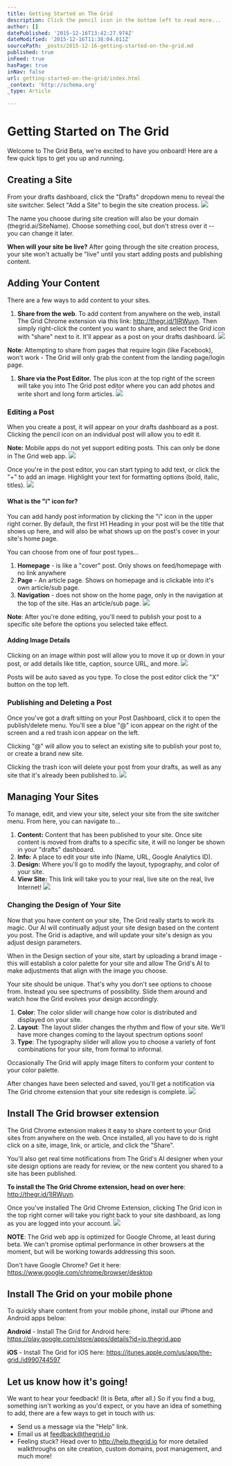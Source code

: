 ```yaml
---
title: Getting Started on The Grid
description: Click the pencil icon in the bottom left to read more...
author: []
datePublished: '2015-12-16T13:42:27.974Z'
dateModified: '2015-12-16T11:38:04.011Z'
sourcePath: _posts/2015-12-16-getting-started-on-the-grid.md
published: true
inFeed: true
hasPage: true
inNav: false
url: getting-started-on-the-grid/index.html
_context: 'http://schema.org'
_type: Article

---
```

# Getting Started on The Grid

Welcome to The Grid Beta, we're excited to have you onboard! Here are a few quick tips to get you up and running. 

## Creating a Site

From your drafts dashboard, click the "Drafts" dropdown menu to reveal the site switcher. Select "Add a Site" to begin the site creation process.
![](https://d33v4339jhl8k0.cloudfront.net/docs/assets/54dd53ebe4b086c0c0966e7a/images/5616ac809033602f2d9baebd/file-t8c0VXJ6mq.gif)

The name you choose during site creation will also be your domain (thegrid.ai/SiteName). Choose something cool, but don't stress over it -- you can change it later.

**When will your site be live?** After going through the site creation process, your site won't actually be "live" until you start adding posts and publishing content. 

## Adding Your Content

There are a few ways to add content to your sites.

1. **Share from the web**. To add content from anywhere on the web, install The Grid Chrome extension via this link: http://thegr.id/1IRWuyn. Then simply right-click the content you want to share, and select the Grid icon with "share" next to it. It'll appear as a post on your drafts dashboard.
![](https://d33v4339jhl8k0.cloudfront.net/docs/assets/54dd53ebe4b086c0c0966e7a/images/5616ace29033602f2d9baec3/file-B9ogQ0DNxU.gif)

**Note**: Attempting to share from pages that require login (like Facebook), won't work - The Grid will only grab the content from the landing page/login page.

1. **Share via the Post Editor.** The plus icon at the top right of the screen will take you into The Grid post editor where you can add photos and write short and long form articles.
![](https://d33v4339jhl8k0.cloudfront.net/docs/assets/54dd53ebe4b086c0c0966e7a/images/5616ad359033602f2d9baec5/file-mCAgjRD5iA.gif)

### Editing a Post

When you create a post, it will appear on your drafts dashboard as a post. Clicking the pencil icon on an individual post will allow you to edit it. 

**Note:** Mobile apps do not yet support editing posts. This can only be done in The Grid web app.
![](https://d33v4339jhl8k0.cloudfront.net/docs/assets/54dd53ebe4b086c0c0966e7a/images/5616ada5c6979115d6ba7217/file-6p3VpVMHQE.gif)

Once you're in the post editor, you can start typing to add text, or click the "+" to add an image. Highlight your text for formatting options (bold, italic, titles).
![](https://d33v4339jhl8k0.cloudfront.net/docs/assets/54dd53ebe4b086c0c0966e7a/images/5616adbbc6979115d6ba7218/file-FQzq15gRwO.gif)

#### What is the "i" icon for?

You can add handy post information by clicking the "i" icon in the upper right corner. By default, the first H1 Heading in your post will be the title that shows up here, and will also be what shows up on the post's cover in your site's home page. 

You can choose from one of four post types...

1. **Homepage** - is like a "cover" post. Only shows on feed/homepage with no link anywhere
2. **Page** - An article page. Shows on homepage and is clickable into it's own article/sub page.
3. **Navigation** - does not show on the home page, only in the navigation at the top of the site. Has an article/sub page.
![](http://d33v4339jhl8k0.cloudfront.net/docs/assets/54dd53ebe4b086c0c0966e7a/images/564f1f8990336053e408b66d/file-kWVt74LC9B.gif)

**Note**: After you're done editing, you'll need to publish your post to a specific site before the options you selected take effect.

#### Adding Image Details

Clicking on an image within post will allow you to move it up or down in your post, or add details like title, caption, source URL, and more.
![](https://d33v4339jhl8k0.cloudfront.net/docs/assets/54dd53ebe4b086c0c0966e7a/images/5616adf5c6979115d6ba721d/file-98tflbKdDO.gif)

Posts will be auto saved as you type. To close the post editor click the "X" button on the top left.

### Publishing and Deleting a Post

Once you've got a draft sitting on your Post Dashboard, click it to open the publish/delete menu. You'll see a blue "@" icon appear on the right of the screen and a red trash icon appear on the left.

Clicking "@" will allow you to select an existing site to publish your post to, or create a brand new site. 

Clicking the trash icon will delete your post from your drafts, as well as any site that it's already been published to.
![](https://d33v4339jhl8k0.cloudfront.net/docs/assets/54dd53ebe4b086c0c0966e7a/images/5616af689033602f2d9baee6/file-Y0Br9u0Ni6.gif)

## Managing Your Sites

To manage, edit, and view your site, select your site from the site switcher menu. From here, you can navigate to...

1. **Content:** Content that has been published to your site. Once site content is moved from drafts to a specific site, it will no longer be shown in your "drafts" dashboard.
2. **Info:** A place to edit your site info (Name, URL, Google Analytics ID).
3. **Design:** Where you'll go to modify the layout, typography, and color of your site. 
4. **View Site:** This link will take you to your real, live site on the real, live Internet!
![](https://d33v4339jhl8k0.cloudfront.net/docs/assets/54dd53ebe4b086c0c0966e7a/images/5616afc3c6979115d6ba7237/file-pbVlV09APH.gif)

### Changing the Design of Your Site

Now that you have content on your site, The Grid really starts to work its magic. Our AI will continually adjust your site design based on the content you post. The Grid is adaptive, and will update your site's design as you adjust design parameters. 

When in the Design section of your site, start by uploading a brand image - this will establish a color palette for your site and allow The Grid's AI to make adjustments that align with the image you choose. 

Your site should be unique. That's why you don't see options to choose from. Instead you see spectrums of possibility. Slide them around and watch how the Grid evolves your design accordingly.

1. **Color**: The color slider will change how color is distributed and displayed on your site.
2. **Layout**: The layout slider changes the rhythm and flow of your site. We'll have more changes coming to the layout spectrum options soon!
3. **Type**: The typography slider will allow you to choose a variety of font combinations for your site, from formal to informal.

Occasionally The Grid will apply image filters to conform your content to your color palette.

After changes have been selected and saved, you'll get a notification via The Grid chrome extension that your site redesign is complete.
![](https://d33v4339jhl8k0.cloudfront.net/docs/assets/54dd53ebe4b086c0c0966e7a/images/5616afe9c6979115d6ba723b/file-g2L5ZjQ5LU.gif)

## Install The Grid browser extension

The Grid Chrome extension makes it easy to share content to your Grid sites from anywhere on the web. Once installed, all you have to do is right click on a site, image, link, or article, and click the "Share". 

You'll also get real time notifications from The Grid's AI designer when your site design options are ready for review, or the new content you shared to a site has been published.

**To install the The Grid Chrome extension, head on over here**: http://thegr.id/1IRWuyn.

Once you've installed The Grid Chrome Extension, clicking The Grid icon in the top right corner will take you right back to your site dashboard, as long as you are logged into your account.
![](https://d33v4339jhl8k0.cloudfront.net/docs/assets/54dd53ebe4b086c0c0966e7a/images/561671909033600ce5c51f6c/file-Obcq852pFY.gif)

**NOTE**: The Grid web app is optimized for Google Chrome, at least during beta. We can't promise optimal performance in other browsers at the moment, but will be working towards addressing this soon.

Don't have Google Chrome? Get it here: https://www.google.com/chrome/browser/desktop

## Install The Grid on your mobile phone

To quickly share content from your mobile phone, install our iPhone and Android apps below:

**Android** - Install The Grid for Android here: https://play.google.com/store/apps/details?id=io.thegrid.app

**iOS** - Install The Grid for iOS here: https://itunes.apple.com/us/app/the-grid./id990744597

## Let us know how it's going!

We want to hear your feedback! (It is Beta, after all.) So if you find a bug, something isn't working as you'd expect, or you have an idea of something to add, there are a few ways to get in touch with us: 

* Send us a message via the "Help" link.
* Email us at feedback@thegrid.io
* Feeling stuck? Head over to http://help.thegrid.io for more detailed walkthroughs on site creation, custom domains, post management, and much more!